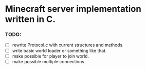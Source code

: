 # Minecraft server implementation written in C.

### TODO:
  - [ ] rewrite Protocol.c with current structures and methods.
  - [ ] write basic world loader or something like that.
  - [ ] make possible for player to join world.
  - [ ] make possible multiple connections.
